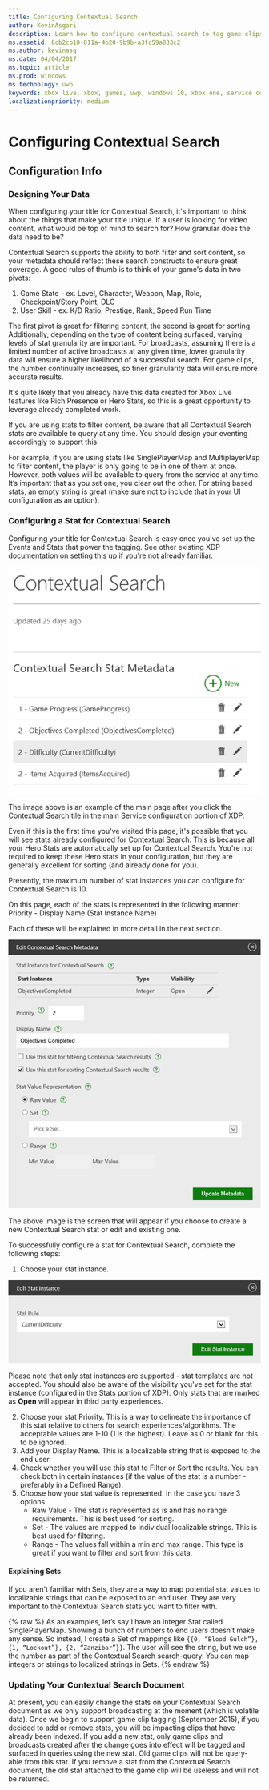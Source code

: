 ```yaml
---
title: Configuring Contextual Search
author: KevinAsgari
description: Learn how to configure contextual search to tag game clips and broadcasts.
ms.assetid: 6cb2cb10-811a-4b20-9b9b-a3fc59a033c2
ms.author: kevinasg
ms.date: 04/04/2017
ms.topic: article
ms.prod: windows
ms.technology: uwp
keywords: xbox live, xbox, games, uwp, windows 10, xbox one, service configuration, contextual search, game clip, broadcast
localizationpriority: medium
---
```


# Configuring Contextual Search

## Configuration Info

### Designing Your Data
When configuring your title for Contextual Search, it's important to think about the things that make your title unique.  If a user is looking for video content, what would be top of mind to search for?  How granular does the data need to be?

Contextual Search supports the ability to both filter and sort content, so your metadata should reflect these search constructs to ensure great coverage.  A good rules of thumb is to think of your game's data in two pivots:
1. Game State - ex.  Level, Character, Weapon, Map, Role, Checkpoint/Story Point, DLC
2. User Skill - ex. K/D Ratio, Prestige, Rank, Speed Run Time

The first pivot is great for filtering content, the second is great for sorting.  Additionally, depending on the type of content being surfaced, varying levels of stat granularity are important.  For broadcasts, assuming there is a limited number of active broadcasts at any given time, lower granularity data will ensure a higher likelihood of a successful search.  For game clips, the number continually increases, so finer granularity data will ensure more accurate results.

It's quite likely that you already have this data created for Xbox Live features like Rich Presence or Hero Stats, so this is a great opportunity to leverage already completed work.

If you are using stats to filter content, be aware that all Contextual Search stats are available to query at any time.  You should design your eventing accordingly to support this.

For example, if you are using stats like SinglePlayerMap and MultiplayerMap to filter content, the player is only going to be in one of them at once.  However, both values will be available to query from the service at any time.  It’s important that as you set one, you clear out the other.  For string based stats, an empty string is great (make sure not to include that in your UI configuration as an option).

### Configuring a Stat for Contextual Search
Configuring your title for Contextual Search is easy once you've set up the Events and Stats that power the tagging.  See other existing XDP documentation on setting this up if you're not already familiar.

![](../images/contextual_search/config02.png)

The image above is an example of the main page after you click the Contextual Search tile in the main Service configuration portion of XDP.

Even if this is the first time you've visited this page, it's possible that you will see stats already configured for Contextual Search.  This is because all your Hero Stats are automatically set up for Contextual Search. You're not required to keep these Hero stats in your configuration, but they are generally excellent for sorting (and already done for you).

Presently, the maximum number of stat instances you can configure for Contextual Search is 10.

On this page, each of the stats is represented in the following manner:
Priority - Display Name (Stat Instance Name)

Each of these will be explained in more detail in the next section.

![](../images/contextual_search/config01.png)

The above image is the screen that will appear if you choose to create a new Contextual Search stat or edit and existing one.

To successfully configure a stat for Contextual Search, complete the following steps:
1. Choose your stat instance.

  ![](../images/contextual_search/config03.png)

  Please note that only stat instances are supported - stat templates are not accepted.  You should also be aware of the visibility you've set for the stat instance (configured in the Stats portion of XDP).  Only stats that are marked as **Open** will appear in third party experiences.

2. Choose your stat Priority. This is a way to delineate the importance of this stat relative to others for search experiences/algorithms.  The acceptable values are 1-10 (1 is the highest).  Leave as 0 or blank for this to be ignored.
3. Add your Display Name.  This is a localizable string that is exposed to the end user.
4. Check whether you will use this stat to Filter or Sort the results.  You can check both in certain instances (if the value of the stat is a number - preferably in a Defined Range).
5. Choose how your stat value is represented.  In the case you have 3 options.
   * Raw Value - The stat is represented as is and has no range requirements.  This is best used for sorting.
   * Set - The values are mapped to individual localizable strings.  This is best used for filtering.
   * Range - The values fall within a min and max range.  This type is great if you want to filter and sort from this data.

#### Explaining Sets
If you aren't familiar with Sets, they are a way to map potential stat values to localizable strings that can be exposed to an end user.  They are very important to the Contextual Search stats you want to filter with.

{% raw %}
As an examples, let’s say I have an integer Stat called SinglePlayerMap.  Showing a bunch of numbers to end users doesn’t make any sense.  So instead, I create a Set of mappings like ```{{0, “Blood Gulch”}, {1, “Lockout”}, {2, “Zanzibar”}}```.  The user will see the string, but we use the number as part of the Contextual Search search-query.  You can map integers or strings to localized strings in Sets.
{% endraw %}

### Updating Your Contextual Search Document
At present, you can easily change the stats on your Contextual Search document as we only support broadcasting at the moment (which is volatile data).  Once we begin to support game clip tagging (September 2015), if you decided to add or remove stats, you will be impacting clips that have already been indexed.  If you add a new stat, only game clips and broadcasts created after the change goes into effect will be tagged and surfaced in queries using the new stat. Old game clips will not be query-able from this stat. If you remove a stat from the Contextual Search document, the old stat attached to the game clip will be useless and will not be returned.

